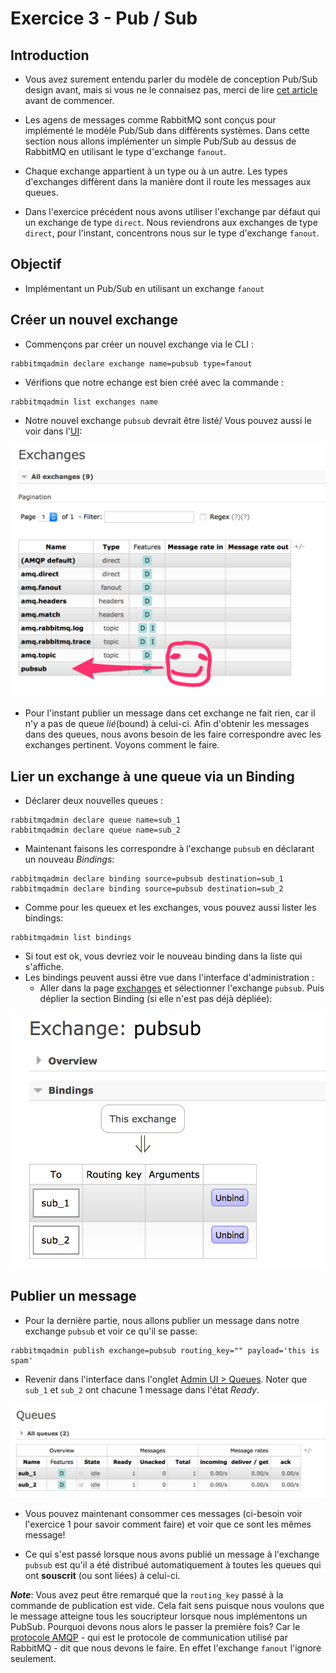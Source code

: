 # Exercice 3 - Pub / Sub

## Introduction

* Vous avez surement entendu parler du modèle de conception Pub/Sub design avant, mais si vous ne le connaisez pas, merci de lire [cet article](https://abdulapopoola.com/2013/03/12/design-patterns-pub-sub-explained/) avant de commencer.

* Les agens de messages comme RabbitMQ sont conçus pour implémenté le modèle Pub/Sub dans différents systèmes. Dans cette section nous allons implémenter un simple Pub/Sub au dessus de RabbitMQ en utilisant le type d'exchange `fanout`.
* Chaque exchange appartient à un type ou à un autre. Les types d'exchanges diffèrent dans la manière dont il route les messages aux queues.
* Dans l'exercice précédent nous avons utiliser l'exchange par défaut qui un exchange de type `direct`. Nous reviendrons aux exchanges de type  `direct`, pour l'instant, concentrons nous sur le type d'exchange `fanout`.

## Objectif

* Implémentant un Pub/Sub en utilisant un exchange `fanout`

## Créer un nouvel exchange

* Commençons par créer un nouvel exchange via le CLI : 

```
rabbitmqadmin declare exchange name=pubsub type=fanout
```

* Vérifions que notre echange est bien créé avec la commande :
```
rabbitmqadmin list exchanges name
```

* Notre nouvel exchange `pubsub` devrait être listé/ Vous pouvez aussi le voir dans l'[UI](http://localhost:15672/#/exchanges):

![Exchanges](/images/pubsub/mgmt-1.png)  

* Pour l'instant publier un message dans cet exchange ne fait rien, car il n'y a pas de queue _lié_(bound) à celui-ci. Afin d'obtenir les messages dans des queues, nous avons besoin de les faire correspondre avec les exchanges pertinent. Voyons comment le faire.

## Lier un exchange à une queue via un Binding

* Déclarer deux nouvelles queues : 

```
rabbitmqadmin declare queue name=sub_1
rabbitmqadmin declare queue name=sub_2
```

* Maintenant faisons les correspondre à l'exchange `pubsub` en déclarant un nouveau *Bindings*:

```
rabbitmqadmin declare binding source=pubsub destination=sub_1
rabbitmqadmin declare binding source=pubsub destination=sub_2
```

* Comme pour les queuex et les exchanges, vous pouvez aussi lister les bindings:

```
rabbitmqadmin list bindings
```

* Si tout est ok, vous devriez voir le nouveau binding dans la liste qui s'affiche. 
* Les bindings peuvent aussi être vue dans l'interface d'administration : 
    * Aller dans la page [exchanges](http://localhost:15672/#/exchanges) et sélectionner l'exchange `pubsub`. Puis déplier la section Binding (si elle n'est pas déjà dépliée):

![Bindings](/images/pubsub/mgmt-2.png)  


## Publier un message

* Pour la dernière partie, nous allons publier un message dans notre exchange `pubsub` et voir ce qu'il se passe:

```
rabbitmqadmin publish exchange=pubsub routing_key="" payload='this is spam'
```

* Revenir dans l'interface dans l'onglet [Admin UI > Queues](http://localhost:15672/#/queues). Noter que `sub_1` et `sub_2` ont chacune 1 message dans l'état _Ready_.

![Ready](/images/pubsub/mgmt-3.png)

* Vous pouvez maintenant consommer ces messages (ci-besoin voir l'exercice 1 pour savoir comment faire) et voir que ce sont les mêmes message!

* Ce qui s'est passé lorsque nous avons publié un message à l'exchange `pubsub` est qu'il a été distribué automatiquement à toutes les queues qui ont **souscrit** (ou sont liées) à celui-ci.

***Note***: Vous avez peut être remarqué que la `routing_key` passé à la commande de publication est vide. Cela fait sens puisque nous voulons que le message atteigne tous les soucripteur lorsque nous implémentons un PubSub. Pourquoi devons nous alors le passer la première fois? Car le [protocole AMQP](https://www.rabbitmq.com/resources/specs/amqp0-9-1.pdf) - qui est le protocole de communication utilisé par RabbitMQ - dit que nous devons le faire. En effet l'exchange `fanout` l'ignore seulement.
